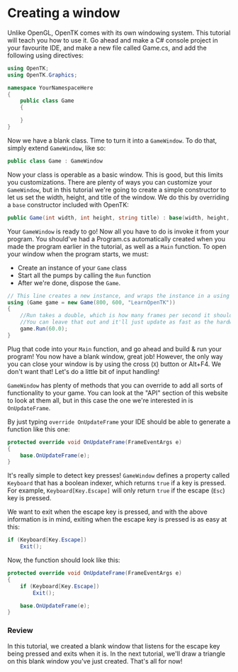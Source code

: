 # Creating a window

Unlike OpenGL, OpenTK comes with its own windowing system. This tutorial will teach you how to use it. Go ahead and make a C# console project in your favourite IDE, and make a new file called Game.cs, and add the following using directives:

```cs
using OpenTK;
using OpenTK.Graphics;

namespace YourNamespaceHere
{
    public class Game
    {

    }
}
```

Now we have a blank class. Time to turn it into a `GameWindow`. To do that, simply extend `GameWindow`, like so:

```cs
public class Game : GameWindow
```

Now your class is operable as a basic window. This is good, but this limits you customizations. There are plenty of ways you can customize your `GameWindow`, but in this tutorial we're going to create a simple constructor to let us set the width, height, and title of the window. We do this by overriding a `base` constructor included with OpenTK:

```cs
public Game(int width, int height, string title) : base(width, height, GraphicsMode.Default, title) { }
```

Your `GameWindow` is ready to go! Now all you have to do is invoke it from your program. You should've had a Program.cs automatically created when you made the program earlier in the tutorial, as well as a `Main` function. To open your window when the program starts, we must:
- Create an instance of your `Game` class
- Start all the pumps by calling the `Run` function
- After we're done, dispose the `Game`.

```cs
// This line creates a new instance, and wraps the instance in a using statement so it's automatically disposed once we've exited the block.
using (Game game = new Game(800, 600, "LearnOpenTK"))
{
    //Run takes a double, which is how many frames per second it should strive to reach.
    //You can leave that out and it'll just update as fast as the hardware will allow it.
    game.Run(60.0);
}
```

Plug that code into your `Main` function, and go ahead and build & run your program! You now have a blank window, great job! However, the only way you can close your window is by using the cross (`X`) button or Alt+F4. We don't want that! Let's do a little bit of input handling!

`GameWindow` has plenty of methods that you can override to add all sorts of functionality to your game. You can look at the "API" section of this website to look at them all, but in this case the one we're interested in is `OnUpdateFrame`.

By just typing `override OnUpdateFrame` your IDE should be able to generate a function like this one:

```cs
protected override void OnUpdateFrame(FrameEventArgs e)
{
    base.OnUpdateFrame(e);
}
```

It's really simple to detect key presses! `GameWindow` defines a property called `Keyboard` that has a boolean indexer, which returns `true` if a key is pressed. For example, `Keyboard[Key.Escape]` will only return `true` if the escape (`Esc`) key is pressed.

We want to exit when the escape key is pressed, and with the above information is in mind, exiting when the escape key is pressed is as easy at this:

```cs
if (Keyboard[Key.Escape])
    Exit();
```

Now, the function should look like this:

```cs
protected override void OnUpdateFrame(FrameEventArgs e)
{
    if (Keyboard[Key.Escape])
        Exit();

    base.OnUpdateFrame(e);
}
```

### Review

In this tutorial, we created a blank window that listens for the escape key being pressed and exits when it is. In the next tutorial, we'll draw a triangle on this blank window you've just created. That's all for now!